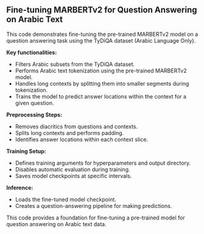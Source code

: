 ## Fine-tuning MARBERTv2 for Question Answering on Arabic Text

This code demonstrates fine-tuning the pre-trained MARBERTv2 model on a question answering task using the TyDiQA dataset (Arabic Language Only).

**Key functionalities:**

* Filters Arabic subsets from the TyDiQA dataset.
* Performs Arabic text tokenization using the pre-trained MARBERTv2 model.
* Handles long contexts by splitting them into smaller segments during tokenization.
* Trains the model to predict answer locations within the context for a given question.

**Preprocessing Steps:**

* Removes diacritics from questions and contexts.
* Splits long contexts and performs padding.
* Identifies answer locations within each context slice.

**Training Setup:**

* Defines training arguments for hyperparameters and output directory.
* Disables automatic evaluation during training.
* Saves model checkpoints at specific intervals.

**Inference:**

* Loads the fine-tuned model checkpoint.
* Creates a question-answering pipeline for making predictions.

This code provides a foundation for fine-tuning a pre-trained model for question answering on Arabic text data.

